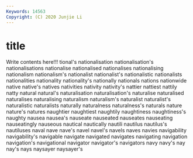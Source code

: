 ```yaml
---
Keywords: 14563
Copyright: (C) 2020 Junjie Li
---
```


# title

Write contents here!!!
tional's 
nationalisation 
nationalisation's 
nationalisations 
nationalise 
nationalised
nationalises 
nationalising 
nationalism 
nationalism's 
nationalist 
nationalist's 
nationalistic 
nationalists 
nationalities 
nationality
nationality's 
nationally 
nationals 
nations 
nationwide 
native 
native's 
natives 
nativities 
nativity
nativity's 
nattier 
nattiest 
nattily 
natty 
natural 
natural's 
naturalisation 
naturalisation's 
naturalise
naturalised 
naturalises 
naturalising 
naturalism 
naturalism's 
naturalist 
naturalist's 
naturalistic 
naturalists 
naturally
naturalness 
naturalness's 
naturals 
nature 
nature's 
natures 
naughtier 
naughtiest 
naughtily 
naughtiness
naughtiness's 
naughty 
nausea 
nausea's 
nauseate 
nauseated 
nauseates 
nauseating 
nauseatingly 
nauseous
nautical 
nautically 
nautili 
nautilus 
nautilus's 
nautiluses 
naval 
nave 
nave's 
navel
navel's 
navels 
naves 
navies 
navigability 
navigability's 
navigable 
navigate 
navigated 
navigates
navigating 
navigation 
navigation's 
navigational 
navigator 
navigator's 
navigators 
navy 
navy's 
nay
nay's 
nays 
naysayer 
naysayer's 
